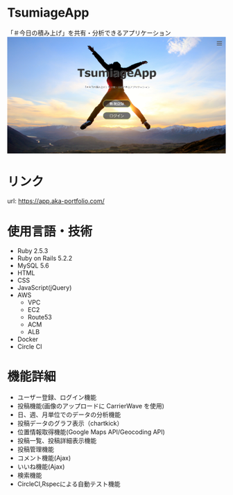 # TsumiageApp
「＃今日の積み上げ」を共有・分析できるアプリケーション  
![TsumiageApp](./app/assets/images/TsumiageApp1.png)


# リンク
url: https://app.aka-portfolio.com/


# 使用言語・技術
* Ruby 2.5.3  
* Ruby on Rails 5.2.2  
* MySQL 5.6  
* HTML  
* CSS  
* JavaScript(jQuery)  
* AWS  
  * VPC  
  * EC2  
  * Route53  
  * ACM  
  * ALB  
* Docker  
* Circle CI  



# 機能詳細
* ユーザー登録、ログイン機能  
* 投稿機能(画像のアップロードに CarrierWave を使用)  
* 日、週、月単位でのデータの分析機能  
* 投稿データのグラフ表示（chartkick）  
* 位置情報取得機能(Google Maps API/Geocoding API)  
* 投稿一覧、投稿詳細表示機能  
* 投稿管理機能  
* コメント機能(Ajax)  
* いいね機能(Ajax)  
* 検索機能  
* CircleCI,Rspecによる自動テスト機能  
